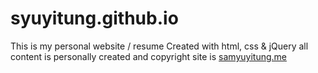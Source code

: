 # syuyitung.github.io
This is my personal website / resume
Created with html, css & jQuery
all content is personally created and copyright
site is <a href="samyuyitung.me">samyuyitung.me</a>